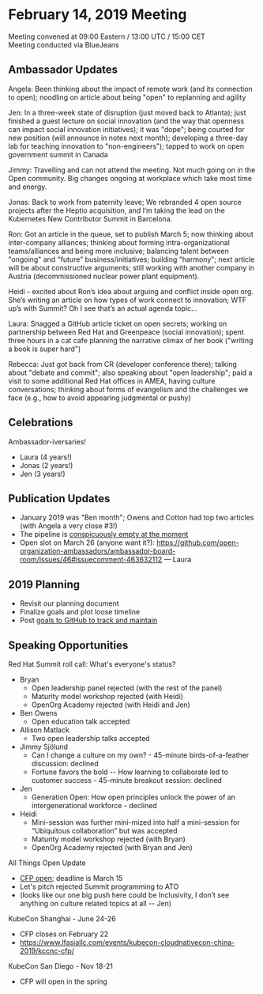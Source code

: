 # February 14, 2019 Meeting

Meeting convened at 09:00 Eastern / 13:00 UTC / 15:00 CET  
Meeting conducted via BlueJeans

## Ambassador Updates

Angela: Been thinking about the impact of remote work (and its connection to open); noodling on article about being "open" to replanning and agility

Jen: In a three-week state of disruption (just moved back to Atlanta); just finished a guest lecture on social innovation (and the way that openness can impact social innovation initiatives); it was "dope"; being courted for new position (will announce in notes next month); developing a three-day lab for teaching innovation to "non-engineers"); tapped to work on open government summit in Canada

Jimmy: Travelling and can not attend the meeting. Not much going on in the Open community. Big changes ongoing at workplace which take most time and energy.

Jonas: Back to work from paternity leave; We rebranded 4 open source projects after the Heptio acquisition, and I’m taking the lead on the Kubernetes New Contributor Summit in Barcelona.

Ron: Got an article in the queue, set to publish March 5; now thinking about inter-company alliances; thinking about forming intra-organizational teams/alliances and being more inclusive; balancing talent between "ongoing" and "future" business/initiatives; building "harmony"; next article will be about constructive arguments; still working with another company in Austria (decommissioned nuclear power plant equipment).

Heidi - excited about Ron’s idea about arguing and conflict inside open org. She’s writing an article on how types of work connect to innovation; WTF up’s with Summit? Oh I see that’s an actual agenda topic…

Laura: Snagged a GitHub article ticket on open secrets; working on partnership between Red Hat and Greenpeace (social innovation); spent three hours in a cat cafe planning the narrative climax of her book ("writing a book is super hard")

Rebecca: Just got back from CR (developer conference there); talking about "debate and commit"; also speaking about "open leadership"; paid a visit to some additional Red Hat offices in AMEA, having culture conversations; thinking about forms of evangelism and the challenges we face (e.g., how to avoid appearing judgmental or pushy)

## Celebrations

Ambassador-iversaries!
- Laura (4 years!)
- Jonas (2 years!)
- Jen (3 years!)

## Publication Updates

- January 2019 was "Ben month"; Owens and Cotton had top two articles (with Angela a very close #3!)
- The pipeline is [conspicuously empty at the moment](https://github.com/orgs/open-organization-ambassadors/projects/1)
 - Open slot on March 26 (anyone want it?): https://github.com/open-organization-ambassadors/ambassador-board-room/issues/46#issuecomment-463632112 — Laura

## 2019 Planning

* Revisit our planning document
* Finalize goals and plot loose timeline
* Post [goals to GitHub to track and maintain](https://github.com/open-organization-ambassadors/ambassador-board-room/blob/master/ambassador-project-agenda.md)

## Speaking Opportunities

Red Hat Summit roll call: What's everyone's status?

-  Bryan
   -  Open leadership panel rejected (with the rest of the panel)
   -  Maturity model workshop rejected (with Heidi)
   -  OpenOrg Academy rejected (with Heidi and Jen)
-  Ben Owens
   -  Open education talk accepted
-  Allison Matlack
   -  Two open leadership talks accepted
-  Jimmy Sjölund
   -  Can I change a culture on my own? - 45-minute birds-of-a-feather discussion: declined
   -  Fortune favors the bold -- How learning to collaborate led to customer success - 45-minute breakout session: declined
-  Jen
   -  Generation Open: How open principles unlock the power of an intergenerational workforce - declined
-  Heidi
   -  Mini-session was further mini-mized into half a mini-session for “Ubiquitous collaboration” but was accepted
   -  Maturity model workshop rejected (with Bryan)
   -  OpenOrg Academy rejected (with Bryan and Jen)

All Things Open Update

- [CFP open](https://allthingsopen.org/call-for-papers/); deadline is March 15
- Let's pitch rejected Summit programming to ATO
- (looks like our one big push here could be Inclusivity, I don’t see anything on culture related topics at all -- Jen)

KubeCon Shanghai - June 24-26
- CFP closes on February 22
- https://www.lfasiallc.com/events/kubecon-cloudnativecon-china-2019/kccnc-cfp/

KubeCon San Diego - Nov 18-21
- CFP will open in the spring

